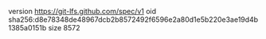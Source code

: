 version https://git-lfs.github.com/spec/v1
oid sha256:d8e78348de48967dcb2b8572492f6596e2a80d1e5b220e3ae19d4b1385a0151b
size 8572
